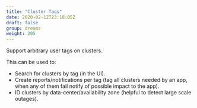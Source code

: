 ```yaml
---
title: "Cluster Tags"
date: 2020-02-12T23:18:05Z
draft: false
group: dreams
weight: 205
---
```


Support arbitrary user tags on clusters.

This can be used to:

* Search for clusters by tag (in the UI).
* Create reports/notifications per tag (tag all clusters needed by an app,
  when any of them fail notify of possible impact to the app).
* ID clusters by data-center/availability zone (helpful to detect large scale outages).
